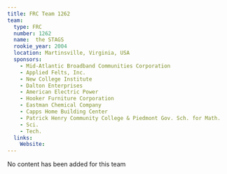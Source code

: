 ```yaml
---
title: FRC Team 1262
team:
  type: FRC
  number: 1262
  name:  the STAGS
  rookie_year: 2004
  location: Martinsville, Virginia, USA
  sponsors:
    - Mid-Atlantic Broadband Communities Corporation
    - Applied Felts, Inc.
    - New College Institute
    - Dalton Enterprises
    - American Electric Power
    - Hooker Furniture Corporation
    - Eastman Chemical Company
    - Capps Home Building Center
    - Patrick Henry Community College & Piedmont Gov. Sch. for Math.
    - Sci.
    - Tech.
  links:
    Website: 
---
```

No content has been added for this team